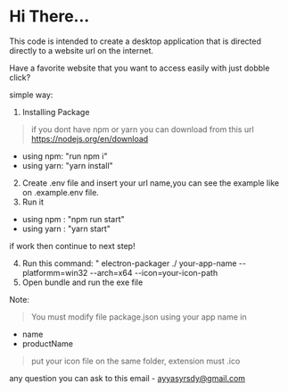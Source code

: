 <h1>Hi There...</h1>

This code is intended to create a desktop application that is directed directly to a website url on the internet.

Have a favorite website that you want to access easily with just dobble click?

simple way:

1. Installing Package
> if you dont have npm or yarn you can download from this url https://nodejs.org/en/download

- using npm: "run npm i"
- using yarn: "yarn install"
2. Create .env file and insert your url name,you can see the example like on .example.env file.
3. Run it
- using npm : "npm run start"
- using yarn : "yarn start"

if work then continue to next step!

4. Run this command: " electron-packager ./ your-app-name --platformm=win32 --arch=x64 --icon=your-icon-path
5. Open bundle and run the exe file

Note:
> You must modify file package.json using your app name in
- name
- productName
> put your icon file on the same folder, extension must .ico

any question you can ask to this email - ayyasyrsdy@gmail.com
